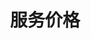 ---
title: "服务价格"
subtitle: ""
description: "鸿升科技服务价格"
draft: false

basic:
  name : "基础版"
  price: "¥999"
  price_per : "起"
  info : "适合小型企业"
  services:
  - "平面设计服务"
  - "品牌设计服务"
  - "广告制作服务"
  button:
    enable : true
    label : "立即咨询"
    link : "contact/"
    
professional:
  name : "专业版"
  price: "¥2999"
  price_per : "起"
  info : "适合中型企业"
  services:
  - "平面设计服务"
  - "品牌设计服务"
  - "广告制作服务"
  - "网站建设服务"
  - "技术开发服务"
  button:
    enable : true
    label : "立即咨询"
    link : "contact/"
    
business:
  name : "企业版"
  price: "¥4999"
  price_per : "起"
  info : "适合大型企业"
  services:
  - "整体品牌策划"
  - "全案设计服务"
  - "定制开发服务"
  button:
    enable : true
    label : "立即咨询"
    link : "contact/"
---